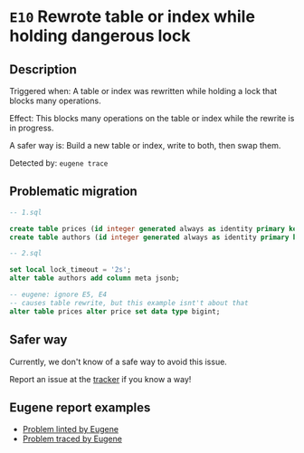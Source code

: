 # `E10` Rewrote table or index while holding dangerous lock

## Description

Triggered when: A table or index was rewritten while holding a lock that blocks many operations.

Effect: This blocks many operations on the table or index while the rewrite is in progress.

A safer way is: Build a new table or index, write to both, then swap them.

Detected by: `eugene trace`

## Problematic migration

```sql
-- 1.sql

create table prices (id integer generated always as identity primary key, price int not null);
create table authors (id integer generated always as identity primary key, name text not null);

-- 2.sql

set local lock_timeout = '2s';
alter table authors add column meta jsonb;

-- eugene: ignore E5, E4
-- causes table rewrite, but this example isnt't about that
alter table prices alter price set data type bigint;

```

## Safer way

Currently, we don't know of a safe way to avoid this issue.

Report an issue at the [tracker](https://github.com/kaaveland/eugene) if
you know a way!

## Eugene report examples

- [Problem linted by Eugene](unsafe_lint.md)
- [Problem traced by Eugene](unsafe_trace.md)
